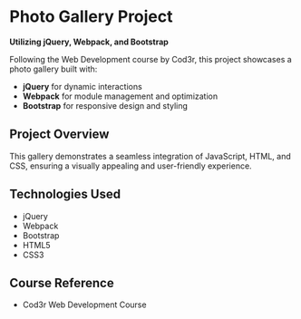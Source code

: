 # Photo Gallery Project  
**Utilizing jQuery, Webpack, and Bootstrap**

Following the Web Development course by Cod3r, this project showcases a photo gallery built with:

- **jQuery** for dynamic interactions
- **Webpack** for module management and optimization
- **Bootstrap** for responsive design and styling

## Project Overview  
This gallery demonstrates a seamless integration of JavaScript, HTML, and CSS, ensuring a visually appealing and user-friendly experience.

## Technologies Used  

- jQuery  
- Webpack  
- Bootstrap  
- HTML5  
- CSS3  

## Course Reference  
- Cod3r Web Development Course
